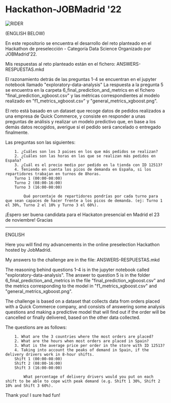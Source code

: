 # Hackathon-JOBMadrid '22
![RIDER](https://www.emballage-pro.fr/wp-content/uploads/2021/08/article2-600x340.jpg)

(ENGLISH BELOW)

En este repositorio se encuentra el desarrollo del reto planteado en el Hackathon de preselección - Categoría Data Science Organizado por JOBMadrid'22.

Mis respuestas al reto planteado están en el fichero: ANSWERS-RESPUESTAS.mkd

El razonamiento detrás de las preguntas 1-4 se encuentran en el jupyter notebook llamado "exploratory-data-analysis"
La respuesta a la pregunta 5 se encuentra en la carpeta 6_final_prediction_and_metrics en el fichero "final_prediction_xgboost.csv" y las métricas correspondientes al modelo realizado en "f1_metrics_xgboost.csv" y "general_metrics_xgboost.png".

El reto está basado en un dataset que recoge datos de pedidos realizados a una empresa de Quick Commerce, y consiste en responder a unas preguntas de análisis y realizar un modelo predictivo que, en base a los demás datos recogidos, averigue si el pedido será cancelado o entregado finalmente.

Las preguntas son las siguientes:


        1. ¿Cuáles son los 3 paises en los que más pedidos se realizan?
        2. ¿Cuáles son las horas en las que se realizan más pedidos en España?
        3. ¿Cuál es el precio medio por pedido en la tienda con ID 12513?
        4. Teniendo en cuenta los picos de demanda en España, si los repartidores trabajan en turnos de 8horas.
        Turno 1 (00:00-08:00)
        Turno 2 (08:00-16:00)
        Turno 3 (16:00-00:00)

            Qué porcentaje de repartidores pondrías por cada turno para que sean capaces de hacer frente a los picos de demanda. (ej: Turno 1 el 30%, Turno 2 el 10% y Turno 3 el 60%).



¡Espero ser buena candidata para el Hackaton presencial en Madrid el 23 de noviembre!
Gracias

-------------------------------
ENGLISH

Here you will find my advancements in the online preselection Hackathon hosted by JobMadrid.

My answers to the challenge are in the file: ANSWERS-RESPUESTAS.mkd

The reasoning behind questions 1-4 is in the jupyter notebook called "exploratory-data-analysis".
The answer to question 5 is in the folder 6_final_prediction_and_metrics in the file "final_prediction_xgboost.csv" and the metrics corresponding to the model in "f1_metrics_xgboost.csv" and "general_metrics_xgboost.png".

The challenge is based on a dataset that collects data from orders placed with a Quick Commerce company, and consists of answering some analysis questions and making a predictive model that will find out if the order will be cancelled or finally delivered, based on the other data collected.

The questions are as follows:

        1. What are the 3 countries where the most orders are placed?
        2. What are the hours when most orders are placed in Spain?
        3. What is the average price per order in the store with ID 12513?
        4. Taking into account the peaks of demand in Spain, if the delivery drivers work in 8-hour shifts.
        Shift 1 (00:00-08:00)
        Shift 2 (08:00-16:00)
        Shift 3 (16:00-00:00)

            What percentage of delivery drivers would you put on each shift to be able to cope with peak demand (e.g. Shift 1 30%, Shift 2 10% and Shift 3 60%).

Thank you!
I sure had fun!
